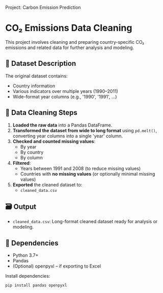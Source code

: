 Project: Carbon Emission Prediction
# CO₂ Emissions Data Cleaning

This project involves cleaning and preparing country-specific CO₂ emissions and related data for further analysis and modeling.

## 📁 Dataset Description

The original dataset contains:
- Country information
- Various indicators over multiple years (1990–2011)
- Wide-format year columns (e.g., '1990', '1991', ...)

## 🧹 Data Cleaning Steps

1. **Loaded the raw data** into a Pandas DataFrame.
2. **Transformed the dataset from wide to long format** using `pd.melt()`, converting year columns into a single 'year' column.
3. **Checked and counted missing values**:
   - By year
   - By country
   - By column
4. **Filtered**:
   - Years between 1991 and 2008 (to reduce missing values)
   - Countries with **no missing values** (or optionally minimal missing values)
5. **Exported** the cleaned dataset to:
   - `cleaned_data.csv`

## 🗃️ Output

- `cleaned_data.csv`: Long-format cleaned dataset ready for analysis or modeling.

## 🔧 Dependencies

- Python 3.7+
- Pandas
- (Optional) openpyxl – if exporting to Excel

Install dependencies:
```bash
pip install pandas openpyxl
